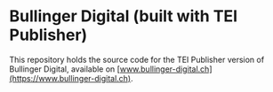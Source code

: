 # Bullinger Digital (built with TEI Publisher)

This repository holds the source code for the TEI Publisher version of Bullinger Digital, available on [www.bullinger-digital.ch](https://www.bullinger-digital.ch).